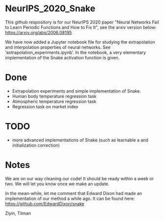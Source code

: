 # NeurIPS_2020_Snake
This github respository is for our NeurIPS 2020 paper "Neural Networks Fail to Learn Periodic Functions and How to Fix It", see the arxiv version below:
https://arxiv.org/abs/2006.08195

We have now added a Jupyter notebook file for studying the extrapolation and interpolation properties of neural networks. See 'extrapolation_experiments.ipynb'.
In the notebook, a very elementary implementation of the Snake activation function is given. 

# Done
- Extrapolation experiments and simple implementation of Snake.
- Human body temperature regression task
- Atmospheric temperature regression task
- Regression task on market index

# TODO
- more advanced implementations of Snake (such as learnable a and initialization correction)


# Notes
We are on our way cleaning our code! It should be ready within a week or two. We will let you know once we make an update.

In the mean-while, let me comment that Edward Dixon had made an implementation of our method a while ago. It can be found here:
https://github.com/EdwardDixon/snake

Ziyin, Tilman
